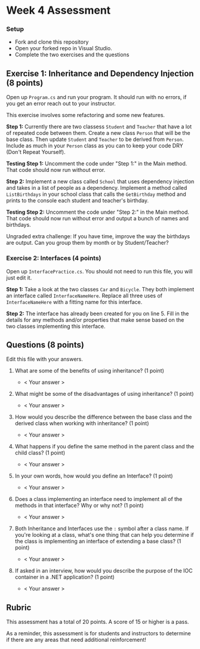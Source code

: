 ﻿# Week 4 Assessment

### Setup
* Fork and clone this repository
* Open your forked repo in Visual Studio.
* Complete the two exercises and the questions

## Exercise 1: Inheritance and Dependency Injection (8 points)

Open up `Program.cs` and run your program. It should run with no errors, if you get an error reach out to your instructor.

This exercise involves some refactoring and some new features.

**Step 1:** Currently there are two classess `Student` and `Teacher` that have a lot of repeated code between them. Create a new class `Person` that will be the base class. Then update `Student` and `Teacher` to be derived from `Person`. Include as much in your `Person` class as you can to keep your code DRY (Don't Repeat Yourself). 

**Testing Step 1:** Uncomment the code under "Step 1:" in the Main method. That code should now run without error.

**Step 2:** Implement a new class called `School` that uses dependency injection and takes in a list of people as a dependency. Implement a method called `ListBirthdays` in your school class that calls the `GetBirthday` method and prints to the console each student and teacher's birthday.

**Testing Step 2:** Uncomment the code under "Step 2:" in the Main method. That code should now run without error and output a bunch of names and birthdays.

Ungraded extra challenge: If you have time, improve the way the birthdays are output. Can you group them by month or by Student/Teacher?

### Exercise 2: Interfaces (4 points)
Open up `InterfacePractice.cs`. You should not need to run this file, you will just edit it.

**Step 1:** Take a look at the two classes `Car` and `Bicycle`. They both implement an interface called `InterfaceNameHere`. Replace all three uses of `InterfaceNameHere` with a fitting name for this interface.

**Step 2:** The interface has already been created for you on line 5. Fill in the details for any methods and/or properties that make sense based on the two classes implementing this interface.

## Questions (8 points)

Edit this file with your answers.

1. What are some of the benefits of using inheritance? (1 point)
    * < Your answer >  
2. What might be some of the disadvantages of using inheritance? (1 point)
    * < Your answer >  

3. How would you describe the difference between the base class and the derived class when working with inheritance? (1 point)
	* < Your answer >  

4.  What happens if you define the same method in the parent class and the child class? (1 point)
	* < Your answer > 

5. In your own words, how would you define an Interface? (1 point)
    * < Your answer > 

6. Does a class implementing an interface need to implement all of the methods in that interface? Why or why not? (1 point)
    * < Your answer > 

7. Both Inheritance and Interfaces use the `:` symbol after a class name. If you're looking at a class, what's one thing that can help you determine if the class is implementing an interface of extending a base class? (1 point)
	* < Your answer >  

8. If asked in an interview, how would you describe the purpose of the IOC container in a .NET application? (1 point)
	* < Your answer >  


## Rubric

This assessment has a total of 20 points.  A score of 15 or higher is a pass.

As a reminder, this assessment is for students and instructors to determine if there are any areas that need additional reinforcement!
